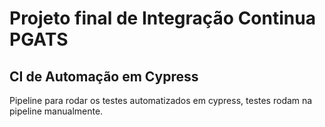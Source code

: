 # Projeto final de Integração Continua PGATS

## CI de Automação em Cypress

Pipeline para rodar os testes automatizados em cypress, testes rodam na pipeline manualmente.
